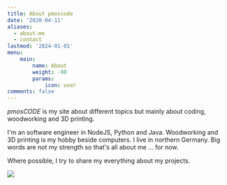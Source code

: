 ```yaml
---
title: About pmoscode
date: '2020-04-11'
aliases:
  - about-me
  - contact
lastmod: '2024-01-01'
menu:
    main: 
        name: About
        weight: -90
        params:
            icon: user
comments: false
---
```


*pmosCODE* is my site about different topics but mainly about coding, woodworking and 3D printing.

I'm an software engineer in NodeJS, Python and Java.
Woodworking and 3D printing is my hobby beside computers. I live in northern Germany.
Big words are not my strength so that's all about me ... for now.

Where possible, I try to share my everything about my projects.

![](llap.gif)
